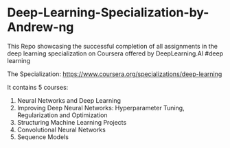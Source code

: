 # Deep-Learning-Specialization-by-Andrew-ng
This Repo showcasing the successful completion of all assignments in the deep learning specialization on Coursera offered by DeepLearning.AI
#deep learning

The Specialization: https://www.coursera.org/specializations/deep-learning

It contains 5 courses:
1. Neural Networks and Deep Learning
2. Improving Deep Neural Networks: Hyperparameter Tuning, Regularization and Optimization
3. Structuring Machine Learning Projects
4. Convolutional Neural Networks
5. Sequence Models
